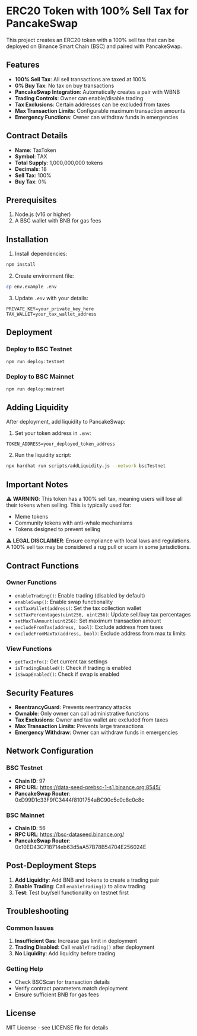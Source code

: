 # ERC20 Token with 100% Sell Tax for PancakeSwap

This project creates an ERC20 token with a 100% sell tax that can be deployed on Binance Smart Chain (BSC) and paired with PancakeSwap.

## Features

- **100% Sell Tax**: All sell transactions are taxed at 100%
- **0% Buy Tax**: No tax on buy transactions
- **PancakeSwap Integration**: Automatically creates a pair with WBNB
- **Trading Controls**: Owner can enable/disable trading
- **Tax Exclusions**: Certain addresses can be excluded from taxes
- **Max Transaction Limits**: Configurable maximum transaction amounts
- **Emergency Functions**: Owner can withdraw funds in emergencies

## Contract Details

- **Name**: TaxToken
- **Symbol**: TAX
- **Total Supply**: 1,000,000,000 tokens
- **Decimals**: 18
- **Sell Tax**: 100%
- **Buy Tax**: 0%

## Prerequisites

1. Node.js (v16 or higher)
2. A BSC wallet with BNB for gas fees

## Installation

1. Install dependencies:
```bash
npm install
```

2. Create environment file:
```bash
cp env.example .env
```

3. Update `.env` with your details:
```
PRIVATE_KEY=your_private_key_here
TAX_WALLET=your_tax_wallet_address
```

## Deployment

### Deploy to BSC Testnet

```bash
npm run deploy:testnet
```

### Deploy to BSC Mainnet

```bash
npm run deploy:mainnet
```


## Adding Liquidity

After deployment, add liquidity to PancakeSwap:

1. Set your token address in `.env`:
```
TOKEN_ADDRESS=your_deployed_token_address
```

2. Run the liquidity script:
```bash
npx hardhat run scripts/addLiquidity.js --network bscTestnet
```

## Important Notes

⚠️ **WARNING**: This token has a 100% sell tax, meaning users will lose all their tokens when selling. This is typically used for:

- Meme tokens
- Community tokens with anti-whale mechanisms
- Tokens designed to prevent selling

⚠️ **LEGAL DISCLAIMER**: Ensure compliance with local laws and regulations. A 100% sell tax may be considered a rug pull or scam in some jurisdictions.

## Contract Functions

### Owner Functions

- `enableTrading()`: Enable trading (disabled by default)
- `enableSwap()`: Enable swap functionality
- `setTaxWallet(address)`: Set the tax collection wallet
- `setTaxPercentages(uint256, uint256)`: Update sell/buy tax percentages
- `setMaxTxAmount(uint256)`: Set maximum transaction amount
- `excludeFromTax(address, bool)`: Exclude address from taxes
- `excludeFromMaxTx(address, bool)`: Exclude address from max tx limits

### View Functions

- `getTaxInfo()`: Get current tax settings
- `isTradingEnabled()`: Check if trading is enabled
- `isSwapEnabled()`: Check if swap is enabled

## Security Features

- **ReentrancyGuard**: Prevents reentrancy attacks
- **Ownable**: Only owner can call administrative functions
- **Tax Exclusions**: Owner and tax wallet are excluded from taxes
- **Max Transaction Limits**: Prevents large transactions
- **Emergency Withdraw**: Owner can withdraw funds in emergencies

## Network Configuration

### BSC Testnet
- **Chain ID**: 97
- **RPC URL**: https://data-seed-prebsc-1-s1.binance.org:8545/
- **PancakeSwap Router**: 0xD99D1c33F9fC3444f8101754aBC90c5c0c8c0c8c

### BSC Mainnet
- **Chain ID**: 56
- **RPC URL**: https://bsc-dataseed.binance.org/
- **PancakeSwap Router**: 0x10ED43C718714eb63d5aA57B78B54704E256024E

## Post-Deployment Steps

1. **Add Liquidity**: Add BNB and tokens to create a trading pair
2. **Enable Trading**: Call `enableTrading()` to allow trading
3. **Test**: Test buy/sell functionality on testnet first

## Troubleshooting

### Common Issues

1. **Insufficient Gas**: Increase gas limit in deployment
2. **Trading Disabled**: Call `enableTrading()` after deployment
3. **No Liquidity**: Add liquidity before trading

### Getting Help

- Check BSCScan for transaction details
- Verify contract parameters match deployment
- Ensure sufficient BNB for gas fees

## License

MIT License - see LICENSE file for details
